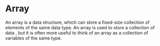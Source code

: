 # Array
An array is a data structure, which can store a fixed-size collection of elements of the same data type. An array is used to store a collection of data , but it is often more useful to think of an array as a collection of variables of the same type.
